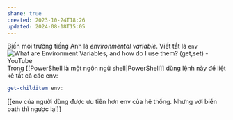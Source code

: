 ```yaml
---
share: true
created: 2023-10-24T18:26
updated: 2024-08-18T15:05
---
```

Biến môi trường tiếng Anh là *environmental variable*. Viết tắt là `env`
![What are Environment Variables, and how do I use them? (get,set) - YouTube](https://youtu.be/ADh_OFBfdEE?si=U30Tg6HS8hvzgCcv)
Trong [[PowerShell là một ngôn ngữ shell|PowerShell]] dùng lệnh này để liệt kê tất cả các env:
```PowerShell
get-childitem env:
```
[[env của người dùng được ưu tiên hơn env của hệ thống. Nhưng với biến path thì ngược lại]]